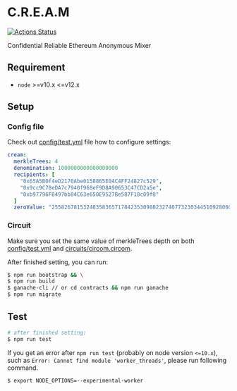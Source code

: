 # C.R.E.A.M

[![Actions Status](https://github.com/couger-inc/cream/workflows/cream%20contract%20test/badge.svg)](https://github.com/couger-inc/cream/actions)

Confidential Reliable Ethereum Anonymous Mixer

## Requirement

* `node` >=v10.x <=v12.x

## Setup

### Config file
Check out [config/test.yml](./config/test.yml) file how to configure settings:

```yml
cream:
  merkleTrees: 4
  denomination: 1000000000000000000
  recipients: [
    "0x65A5B0f4eD2170Abe0158865E04C4FF24827c529",
    "0x9cc9C78eDA7c7940f968eF9D8A90653C47CD2a5e",
    "0xb97796F8497bb84C63e650E9527Be587F18c09f8"
  ]
  zeroValue: "2558267815324835836571784235309882327407732303445109280607932348234378166811"
```

### Circuit
Make sure you set the same value of merkleTrees depth on both [config/test.yml](./config/test.yml) and [circuits/circom.circom](./circuits/circom/vote.circom).

After finished setting, you can run:

```bash
$ npm run bootstrap && \
$ npm run build
$ ganache-cli // or cd contracts && npm run ganache
$ npm run migrate
```

## Test

```bash
# after finished setting:
$ npm run test
```

If you get an error after `npm run test` (probably on node version `<=10.x`), such as `Error: Cannot find module 'worker_threads'`, please run following command.

```bash
$ export NODE_OPTIONS=--experimental-worker
```
